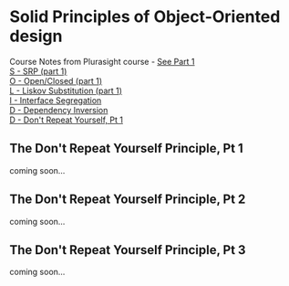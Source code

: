 # Solid Principles of Object-Oriented design    
Course Notes from Plurasight course - [See Part 1](https://github.com/MelB-tran/CodeLearning/blob/master/Design%20Patterns/SolidPrinciples_part1.md)  
[S - SRP (part 1)](https://github.com/MelB-tran/CodeLearning/blob/master/Design%20Patterns/SolidPrinciples_part1.md#srp---single-responsibility-principle)  
[O - Open/Closed (part 1)](https://github.com/MelB-tran/CodeLearning/blob/master/Design%20Patterns/SolidPrinciples_part1.md#the-open-closed-principle)  
[L - Liskov Substitution (part 1)](https://github.com/MelB-tran/CodeLearning/blob/master/Design%20Patterns/SolidPrinciples_part1.md#liskov-substitution-principle)  
[I - Interface Segregation](https://github.com/MelB-tran/CodeLearning/blob/master/Design%20Patterns/SolidPrinciples_part2.md#the-interface-segregation-principle)  
[D - Dependency Inversion](https://github.com/MelB-tran/CodeLearning/blob/master/Design%20Patterns/SolidPrinciples_part2.md#the-dependency-inversion-principle-pt-1)  
[D - Don't Repeat Yourself, Pt 1](https://github.com/MelB-tran/CodeLearning/blob/master/Design%20Patterns/SolidPrinciples_part2.md#dont-repeat-yourself-pt1)


## The Don't Repeat Yourself Principle, Pt 1 
coming soon...

## The Don't Repeat Yourself Principle, Pt 2 
coming soon...

## The Don't Repeat Yourself Principle, Pt 3
coming soon...
